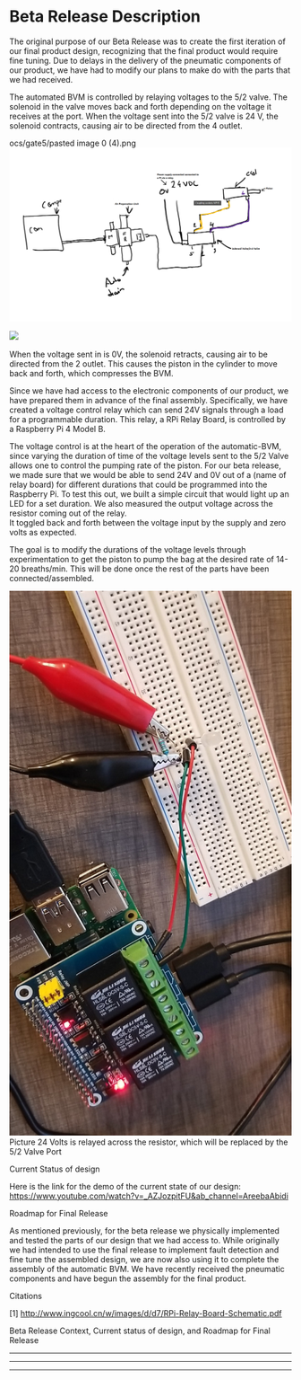 <h1> Beta Release Description </h1>

The original purpose of our Beta Release was to create the first iteration of our final product design, recognizing that the final product would require fine tuning. Due to delays in the delivery of the pneumatic components of our product, we have had to modify our plans to make do with the parts that we had received.  


The automated BVM is controlled by relaying voltages to the 5/2 valve.  The solenoid in the valve moves back and forth depending on the voltage it receives at the port. When the voltage sent into the 5/2 valve is 24 V, the solenoid contracts, causing air to be directed from the 4 outlet.

ocs/gate5/pasted image 0 (4).png
<img src="https://github.com/SidB16/ENG4000-Team-A-F/blob/main/docs/gate4/Images/Festo_Design.png" alt="Italian Trulli">


  <img src="gate5/pasted image 0 (4).png" alt=" " class="inline"/>


When the voltage sent in is 0V, the solenoid retracts, causing air to be directed from the 2 outlet.  This causes the piston in the cylinder to move back and forth, which compresses the BVM.  

Since we have had access to the electronic components of our product, we have prepared them in advance of the final assembly.  Specifically, we have created a voltage control relay which can send 24V signals through a load for a programmable duration.  This relay, a RPi Relay Board, is controlled by a Raspberry Pi 4 Model B.  

The voltage control is at the heart of the operation of the automatic-BVM, since varying the duration of time of the voltage levels sent to the 5/2 Valve allows one to control the pumping rate of the piston.  For our beta release, we made sure that we would be able to send 24V and 0V out of a (name of relay board) for different durations that could be programmed into the Raspberry Pi.  To test this out, we built a simple circuit that would light up an LED for a set duration.  We also measured the output voltage across the resistor coming out of the relay.  
It toggled back and forth between the voltage input by the supply and zero volts as expected.

The goal is to modify the durations of the voltage levels through experimentation to get the piston to pump the bag at the desired rate of 14-20  breaths/min.  This will be done once the rest of the parts have been connected/assembled.  




<img src="https://github.com/SidB16/ENG4000-Team-A-F/blob/main/docs/gate5/pasted%20image%200%20(4).png" alt="Italian Trulli">
Picture 24 Volts is relayed across the resistor, which will be replaced by the 5/2 Valve Port

Current Status of design


Here is the link for the demo of the current state of our design: 
https://www.youtube.com/watch?v=_AZJozpitFU&ab_channel=AreebaAbidi


Roadmap for Final Release


As mentioned previously, for the beta release we physically implemented and tested the parts of our design that we had access to. While originally we had intended to use the final release to implement fault detection and fine tune the assembled design, we are now also using it to complete the assembly of the automatic BVM.  We have recently received the pneumatic components and have begun the assembly for the final product.  


Citations

[1] http://www.ingcool.cn/w/images/d/d7/RPi-Relay-Board-Schematic.pdf

Beta Release Context, Current status of design, and Roadmap for Final Release


****


****


****

